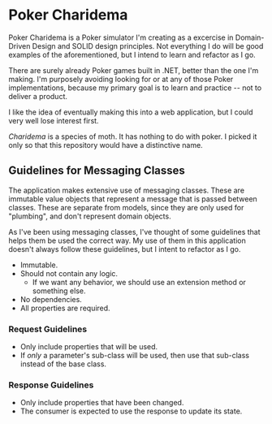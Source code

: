 # Poker Charidema

Poker Charidema is a Poker simulator I'm creating as a excercise in Domain-Driven Design and SOLID design principles. Not everything I do will be good examples of the aforementioned, but I intend to learn and refactor as I go.

There are surely already Poker games built in .NET, better than the one I'm making. I'm purposely avoiding looking for or at any of those Poker implementations, because my primary goal is to learn and practice -- not to deliver a product.

I like the idea of eventually making this into a web application, but I could very well lose interest first.

_Charidema_ is a species of moth. It has nothing to do with poker. I picked it only so that this repository would have a distinctive name.

## Guidelines for Messaging Classes

The application makes extensive use of messaging classes. These are immutable value objects that represent a message that is passed between classes. These are separate from models, since they are only used for "plumbing", and don't represent domain objects.

As I've been using messaging classes, I've thought of some guidelines that helps them be used the correct way. My use of them in this application doesn't always follow these guidelines, but I intent to refactor as I go.

* Immutable.
* Should not contain any logic.
    * If we want any behavior, we should use an extension method or something else. 
* No dependencies.
* All properties are required.

### Request Guidelines

* Only include properties that will be used.
* If _only_ a parameter's sub-class will be used, then use that sub-class instead of the base class.

### Response Guidelines

* Only include properties that have been changed.
* The consumer is expected to use the response to update its state.